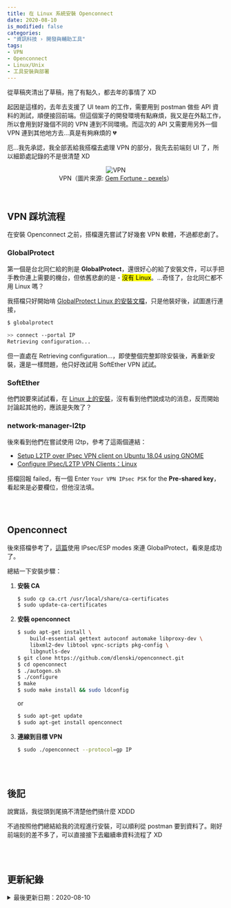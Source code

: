 ```yaml
---
title: 在 Linux 系統安裝 Openconnect
date: 2020-08-10 
is_modified: false
categories:
- "資訊科技 › 開發與輔助工具"
tags:
- VPN
- Openconnect
- Linux/Unix
- 工具安裝與部署
--- 
```


從草稿夾清出了草稿，拖了有點久，都去年的事情了 XD
  
起因是這樣的，去年去支援了 UI team 的工作，需要用到 postman 做些 API 資料的測試，順便接回前端。但這個案子的開發環境有點麻煩，我又是在外點工作，所以會用到好幾個不同的 VPN 連到不同環境。而這次的 API 又需要用另外一個 VPN 連到其他地方去...真是有夠麻煩的 :broken_heart: 
  
厄...我先承認，我全部丟給我搭檔去處理 VPN 的部分，我先去前端刻 UI 了，所以細節處記錄的不是很清楚 XD

<!--more-->

<center> <img src="https://i.imgur.com/GcpptAh.jpg?1" alt="VPN"></center>
<center class="imgtext">VPN（圖片來源: <a href="https://www.pexels.com/zh-tw/photo/nordvpn-vpn-vpn-2063636/" class="imgtext">Gem Fortune - pexels</a>）</center>
<br><br>

## VPN 踩坑流程

在安裝 Openconnect 之前，搭檔還先嘗試了好幾套 VPN 軟體，不過都悲劇了。

### GlobalProtect

第一個是台北同仁給的則是  **GlobalProtect**，還很好心的給了安裝文件，可以手把手教你連上需要的機台，但依舊悲劇的是 - <mark>沒有 Linux</mark>。...奇怪了，台北同仁都不用 Linux 嗎？

我搭檔只好開始啃 [GlobalProtect Linux 的安裝文檔](https://docs.paloaltonetworks.com/globalprotect/4-1/globalprotect-app-user-guide/globalprotect-app-for-linux.html)，只是他裝好後，試圖進行連接，
 
```bash 
$ globalprotect 
                                                                       
>> connect --portal IP
Retrieving configuration...  
```

但一直處在 Retrieving configuration...，即使整個完整卸除安裝後，再重新安裝，還是一樣問題，他只好改試用 SoftEther VPN 試試。
<br>

###  SoftEther

他們說要來試試看，在 [Linux 上的安裝](https://linuxconfig.org/setting-up-softether-vpn-server-on-ubuntu-16-04-xenial-xerus-linux)，沒有看到他們說成功的消息，反而開始討論起其他的，應該是失敗了？
<br>

### network-manager-l2tp

後來看到他們在嘗試使用 l2tp，參考了這兩個連結：
- [Setup L2TP over IPsec VPN client on Ubuntu 18.04 using GNOME](https://20notes.net/linux/setup-l2tp-over-ipsec-client-on-ubuntu-18-04-using-gnome/)
- [Configure IPsec/L2TP VPN Clients：Linux](https://github.com/hwdsl2/setup-ipsec-vpn/blob/master/docs/clients.md#linux)

搭檔回報 failed，有一個 Enter `Your VPN IPsec PSK` for the **Pre-shared key**，看起來是必要欄位，但他沒法填。

<br><br>

## Openconnect

後來搭檔參考了，[這篇](https://askubuntu.com/questions/686186/how-to-connect-my-ubuntu-to-my-workplace-globalprotect-vpn-using-win-7-vm)使用 IPsec/ESP modes 來連 GlobalProtect，看來是成功了。

總結一下安裝步驟：

1. **安裝 CA**
    ```bash
    $ sudo cp ca.crt /usr/local/share/ca-certificates
    $ sudo update-ca-certificates
    ```

2. **安裝 openconnect**
    ```bash
    $ sudo apt-get install \
        build-essential gettext autoconf automake libproxy-dev \
        libxml2-dev libtool vpnc-scripts pkg-config \
        libgnutls-dev
    $ git clone https://github.com/dlenski/openconnect.git
    $ cd openconnect
    $ ./autogen.sh
    $ ./configure
    $ make
    $ sudo make install && sudo ldconfig
    ```

    or

    ```bash
    $ sudo apt-get update
    $ sudo apt-get install openconnect
    ```

3. **連線到目標 VPN**
    ```bash
    $ sudo ./openconnect --protocol=gp IP
    ```

<br><br> 

## 後記
說實話，我從頭到尾搞不清楚他們搞什麼 XDDD

不過按照他們總結給我的流程進行安裝，可以順利從 postman 要到資料了。剛好前端刻的差不多了，可以直接接下去繼續串資料流程了 XD

<br><br> 

## 更新紀錄
<details class="update_stamp">
  <summary>最後更新日期：2020-08-10</summary>
  <ul>
    <li>2020-08-10 發布</li>
    <li>2020-06-04 完稿</li>
    <li>2019-09-24 起稿</li>
  </ul>
</details>
